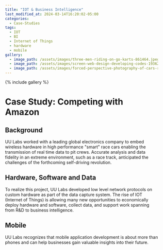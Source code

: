 ```yaml
---
title: "IOT & Business Intelligence"
last_modified_at: 2024-03-14T16:20:02-05:00
categories:
  - Case-Studies
tags:
  - IOT
  - BI
  - Internet of Things
  - hardware
  - mobile
gallery:
  - image_path: /assets/images/three-men-riding-on-go-karts-861464.jpeg
  - image_path: /assets/images/screen-web-design-developing-codes-1936299.jpeg
  - image_path: /assets/images/forced-perspective-photography-of-cars-running-on-road-below-799443.jpeg
---
```

{% include gallery %}
# Case Study: Competing with Amazon

## Background

UU Labs worked with a leading global electronics company to embed wireless hardware in high performance "smart" race cars enabling the transmission of real time data to pit crews. Accurate analysis and data fidelity in an extreme environment, such as a race track, anticipated the challenges of the forthcoming self-driving revolution.

## Hardware, Software and Data

To realize this project, UU Labs developed low level network protocols on custom hardware as part of the data capture system. The rise of IOT (Internet of Things) is allowing many new opportunities to economically deploy hardware and software, collect data, and support work spanning from R&D to business intelligence.

## Mobile

UU Labs recognizes that mobile application development is about more than phones and can help businesses gain valuable insights into their future.

